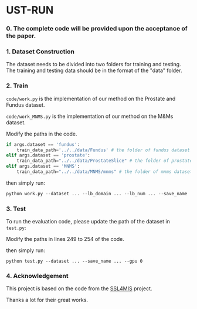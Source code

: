 # UST-RUN

### 0. The complete code will be provided upon the acceptance of the paper.

### 1. Dataset Construction

The dataset needs to be divided into two folders for training and testing. The training and testing data should be in the format of the "data" folder.

### 2. Train

`code/work.py` is the implementation of our method on the Prostate and Fundus dataset.

`code/work_MNMS.py` is the implementation of our method on the M&Ms dataset.

Modify the paths in the code.

```python
if args.dataset == 'fundus':
    train_data_path='../../data/Fundus' # the folder of fundus dataset
elif args.dataset == 'prostate':
    train_data_path="../../data/ProstateSlice" # the folder of prostate dataset
elif args.dataset == 'MNMS':
    train_data_path="../../data/MNMS/mnms" # the folder of mnms dataset
```

then simply run:

```python
python work.py --dataset ... --lb_domain ... --lb_num ... --save_name ... --gpu 0
```

### 3. Test

To run the evaluation code, please update the path of the dataset in `test.py`:

Modify the paths in lines 249 to 254 of the code.

then simply run:

```
python test.py --dataset ... --save_name ... --gpu 0
```

### 4. Acknowledgement

This project is based on the code from the [SSL4MIS](https://github.com/HiLab-git/SSL4MIS) project.

Thanks a lot for their great works.
